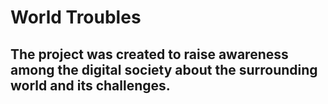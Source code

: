 # World Troubles
## The project was created to raise awareness among the digital society about the surrounding world and its challenges.
